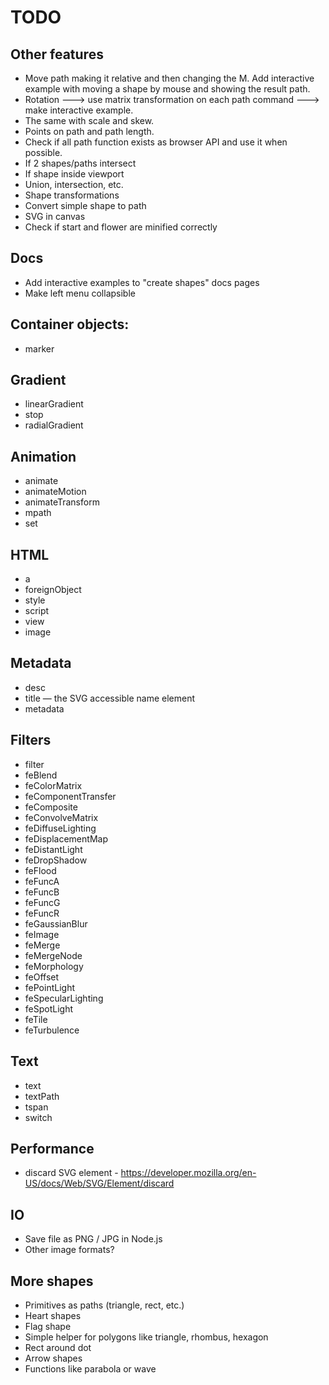 # TODO

## Other features
- Move path making it relative and then changing the M. Add interactive example with moving a shape by mouse and showing the result path.
- Rotation ---> use matrix transformation on each path command ---> make interactive example.
- The same with scale and skew.
- Points on path and path length.
- Check if all path function exists as browser API and use it when possible.
- If 2 shapes/paths intersect
- If shape inside viewport
- Union, intersection, etc.
- Shape transformations
- Convert simple shape to path
- SVG in canvas
- Check if start and flower are minified correctly

## Docs
- Add interactive examples to "create shapes" docs pages
- Make left menu collapsible

## Container objects:
- marker

## Gradient
- linearGradient
- stop
- radialGradient

## Animation
- animate
- animateMotion
- animateTransform
- mpath
- set

## HTML
- a
- foreignObject
- style
- script
- view
- image

## Metadata
- desc
- title — the SVG accessible name element
- metadata

## Filters
- filter
- feBlend
- feColorMatrix
- feComponentTransfer
- feComposite
- feConvolveMatrix
- feDiffuseLighting
- feDisplacementMap
- feDistantLight
- feDropShadow
- feFlood
- feFuncA
- feFuncB
- feFuncG
- feFuncR
- feGaussianBlur
- feImage
- feMerge
- feMergeNode
- feMorphology
- feOffset
- fePointLight
- feSpecularLighting
- feSpotLight
- feTile
- feTurbulence

## Text
- text
- textPath
- tspan
- switch

## Performance
- discard SVG element - https://developer.mozilla.org/en-US/docs/Web/SVG/Element/discard

## IO
- Save file as PNG / JPG in Node.js
- Other image formats?

## More shapes
- Primitives as paths (triangle, rect, etc.)
- Heart shapes
- Flag shape
- Simple helper for polygons like triangle, rhombus, hexagon
- Rect around dot
- Arrow shapes
- Functions like parabola or wave

